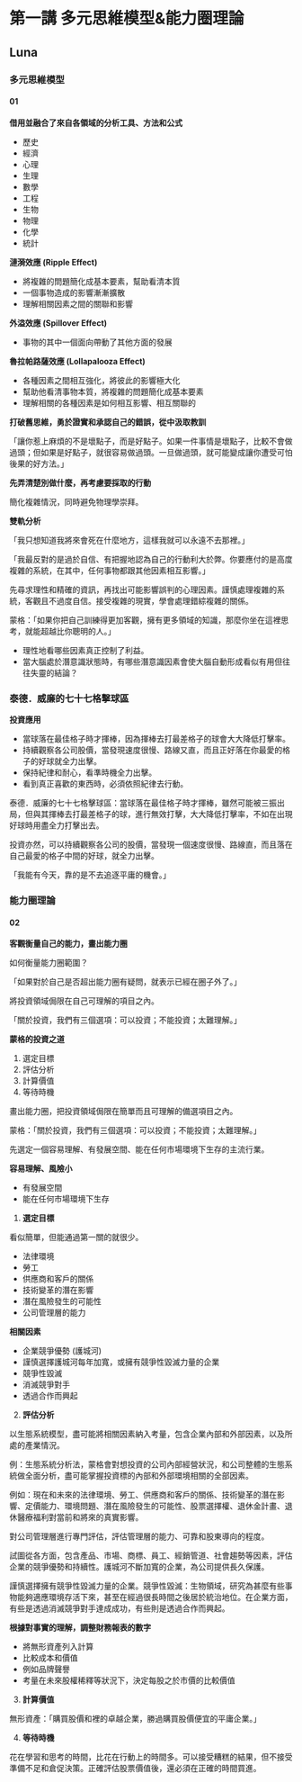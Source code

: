# 第一講 多元思維模型&能力圈理論
## Luna

### 多元思維模型

#### 01

**借用並融合了來自各領域的分析工具、方法和公式**

- 歷史
- 經濟
- 心理
- 生理
- 數學
- 工程
- 生物
- 物理
- 化學
- 統計


**漣漪效應 (Ripple Effect)**

- 將複雜的問題簡化成基本要素，幫助看清本質
- 一個事物造成的影響漸漸擴散
- 理解相關因素之間的關聯和影響

**外溢效應 (Spillover Effect)**

- 事物的其中一個面向帶動了其他方面的發展

**魯拉帕路薩效應 (Lollapalooza Effect)**

- 各種因素之間相互強化，將彼此的影響極大化
- 幫助他看清事物本質，將複雜的問題簡化成基本要素
- 理解相關的各種因素是如何相互影響、相互關聯的



**打破舊思維，勇於證實和承認自己的錯誤，從中汲取教訓**

「讓你惹上麻煩的不是壞點子，而是好點子。如果一件事情是壞點子，比較不會做過頭；但如果是好點子，就很容易做過頭。一旦做過頭，就可能變成讓你遭受可怕後果的好方法。」



**先弄清楚別做什麼，再考慮要採取的行動**

簡化複雜情況，同時避免物理學崇拜。

**雙軌分析**

「我只想知道我將來會死在什麼地方，這樣我就可以永遠不去那裡。」

「我最反對的是過於自信、有把握地認為自己的行動利大於弊。你要應付的是高度複雜的系統，在其中，任何事物都跟其他因素相互影響。」

先尋求理性和精確的資訊，再找出可能影響誤判的心理因素。謹慎處理複雜的系統，客觀且不過度自信。接受複雜的現實，學會處理錯綜複雜的關係。

蒙格：「如果你把自己訓練得更加客觀，擁有更多領域的知識，那麼你坐在這裡思考，就能超越比你聰明的人。」

- 理性地看哪些因素真正控制了利益。
- 當大腦處於潛意識狀態時，有哪些潛意識因素會使大腦自動形成看似有用但往往失靈的結論？

### 泰德．威廉的七十七格擊球區

**投資應用**

- 當球落在最佳格子時才揮棒，因為揮棒去打最差格子的球會大大降低打擊率。
- 持續觀察各公司股價，當發現速度很慢、路線又直，而且正好落在你最愛的格子的好球就全力出擊。
- 保持紀律和耐心，看準時機全力出擊。
- 看到真正喜歡的東西時，必須依照紀律去行動。

泰德．威廉的七十七格擊球區：當球落在最佳格子時才揮棒，雖然可能被三振出局，但與其揮棒去打最差格子的球，進行無效打擊，大大降低打擊率，不如在出現好球時用盡全力打擊出去。

投資亦然，可以持續觀察各公司的股價，當發現一個速度很慢、路線直，而且落在自己最愛的格子中間的好球，就全力出擊。

「我能有今天，靠的是不去追逐平庸的機會。」

### 能力圈理論

#### 02

**客觀衡量自己的能力，畫出能力圈**

如何衡量能力圈範圍？

「如果對於自己是否超出能力圈有疑問，就表示已經在圈子外了。」

將投資領域侷限在自己可理解的項目之內。

「關於投資，我們有三個選項：可以投資；不能投資；太難理解。」

**蒙格的投資之道**

1. 選定目標
2. 評估分析
3. 計算價值
4. 等待時機

畫出能力圈，把投資領域侷限在簡單而且可理解的備選項目之內。

蒙格：「關於投資，我們有三個選項：可以投資；不能投資；太難理解。」

先選定一個容易理解、有發展空間、能在任何市場環境下生存的主流行業。

**容易理解、風險小**

- 有發展空間
- 能在任何市場環境下生存

1. **選定目標**

看似簡單，但能通過第一關的就很少。

- 法律環境
- 勞工
- 供應商和客戶的關係
- 技術變革的潛在影響
- 潛在風險發生的可能性
- 公司管理層的能力

**相關因素**

- 企業競爭優勢 (護城河)
- 謹慎選擇護城河每年加寬，或擁有競爭性毀滅力量的企業
- 競爭性毀滅
- 消滅競爭對手
- 透過合作而興起

2. **評估分析**

以生態系統模型，盡可能將相關因素納入考量，包含企業內部和外部因素，以及所處的產業情況。

例：生態系統分析法，蒙格會對想投資的公司內部經營狀況，和公司整體的生態系統做全面分析，盡可能掌握投資標的內部和外部環境相關的全部因素。

例如：現在和未來的法律環境、勞工、供應商和客戶的關係、技術變革的潛在影響、定價能力、環境問題、潛在風險發生的可能性、股票選擇權、退休金計畫、退休醫療福利對當前和將來的真實影響。

對公司管理層進行專門評估，評估管理層的能力、可靠和股東導向的程度。

試圖從各方面，包含產品、市場、商標、員工、經銷管道、社會趨勢等因素，評估企業的競爭優勢和持續性。護城河不斷加寬的企業，為公司提供長久保護。

謹慎選擇擁有競爭性毀滅力量的企業。競爭性毀滅：生物領域，研究為甚麼有些事物能夠適應環境存活下來，甚至在經過很長時間之後居於統治地位。在企業方面，有些是透過消滅競爭對手達成成功，有些則是透過合作而興起。

**根據對事實的理解，調整財務報表的數字**

- 將無形資產列入計算
- 比較成本和價值
- 例如品牌聲譽
- 考量在未來股權稀釋等狀況下，決定每股之於市價的比較價值

3. **計算價值**

無形資產：「購買股價和裡的卓越企業，勝過購買股價便宜的平庸企業。」

4. **等待時機**

花在學習和思考的時間，比花在行動上的時間多。可以接受糟糕的結果，但不接受準備不足和倉促決策。正確評估股票價值後，還必須在正確的時間買進。
